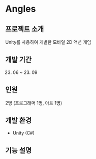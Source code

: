 # Angles


## 프로젝트 소개
Unity를 사용하여 개발한 모바일 2D 액션 게임

## 개발 기간
23. 06 ~ 23. 09

## 인원
2명 (프로그래머 1명, 아트 1명)

## 개발 환경
* Unity (C#)

## 기능 설명


